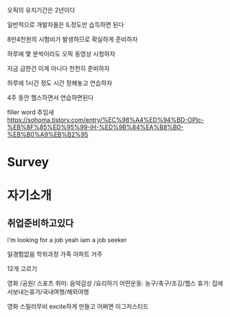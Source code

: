 

오픽의 유지기간은 2년이다 

일반적으로 개발자들은 lL정도만 습득하면 된다

8만4천원의 시험비가 발생하므로 확실하게 준비하자 

하루에 몇 분씩이라도 오픽 동영상 시청하자 

지금 급한건 이게 아니다 천천히 준비하자 

하루에 1시간 정도 시간 정해놓고 연습하자 

4주 동안 헬스하면서 연습하면된다

filler word 추임새 
https://sohoma.tistory.com/entry/%EC%98%A4%ED%94%BD-OPIc-%EB%8F%85%ED%95%99-IH-%ED%9B%84%EA%B8%B0-%EB%B0%A9%EB%B2%95

# Survey 
# 자기소개
## 취업준비하고있다
i'm looking for a job yeah iam a job seeker 



일경험없음 학위과정 가족 아파트 거주 

12개 고르기

영화 /공원/ 스포츠 
취미: 음악감상 /요리하기 
어떤운동: 농구/축구/조깅/헬스
휴가: 집에서보내는휴가/국내여행/해외여행 

영화
스릴러무비 excite하게 만들고 어쩌면 이그저스티드 
